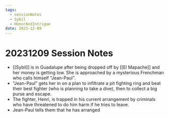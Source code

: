 ```yaml
---
tags:
  - sessionNotes
  - Sybil
  - HonorAndIntrigue
date: 2023-12-09
---
```

# 20231209 Session Notes

- [[Sybil]] is in Guadalupe after being dropped off by [[El Mapache]] and her money is getting low.  She is approached by a mysterious Frenchman who calls himself "Jean-Paul".
- "Jean-Paul" gets her in on a plan to infiltrate a pit fighting ring and beat their best fighter (who is planning to take a dive), then to collect a big purse and escape.
- The fighter, Henri, is trapped in his current arrangement by criminals who have threatened to do him harm if he tries to leave.
- Jean-Paul tells them that he has arranged 
